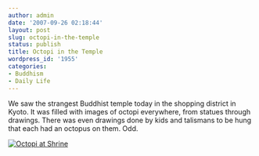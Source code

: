 ```yaml
---
author: admin
date: '2007-09-26 02:18:44'
layout: post
slug: octopi-in-the-temple
status: publish
title: Octopi in the Temple
wordpress_id: '1955'
categories:
- Buddhism
- Daily Life
---
```


We saw the strangest Buddhist temple today in the shopping district in
Kyoto. It was filled with images of octopi everywhere, from statues
through drawings. There was even drawings done by kids and talismans to
be hung that each had an octopus on them. Odd.

[![Octopi at
Shrine](http://farm2.static.flickr.com/1426/1441955940_4237350e21.jpg)](http://www.flickr.com/photos/albill/1441955940/ "Photo Sharing")
